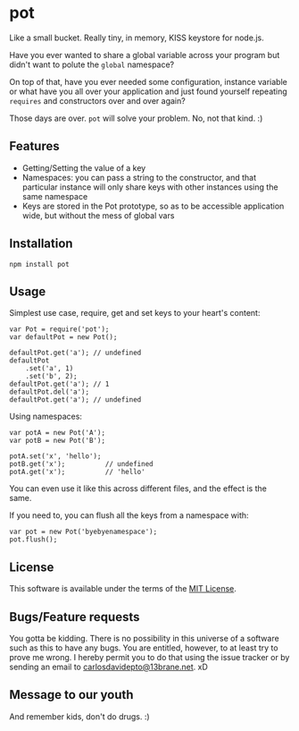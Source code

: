 pot
===

Like a small bucket. Really tiny, in memory, KISS keystore for node.js.

Have you ever wanted to share a global variable across your program but didn't want to polute the `global` namespace?

On top of that, have you ever needed some configuration, instance variable or what have you all over your application and just found yourself repeating `requires` and constructors over and over again?

Those days are over. `pot` will solve your problem. No, not that kind. :)

Features
--------

- Getting/Setting the value of a key
- Namespaces: you can pass a string to the constructor, and that particular instance will only share keys with other instances using the same namespace
- Keys are stored in the Pot prototype, so as to be accessible application wide, but without the mess of global vars

Installation
------------

    npm install pot

Usage
-----

Simplest use case, require, get and set keys to your heart's content:

    var Pot = require('pot');
    var defaultPot = new Pot();

    defaultPot.get('a'); // undefined
    defaultPot
        .set('a', 1)
        .set('b', 2);
    defaultPot.get('a'); // 1
    defaultPot.del('a');
    defaultPot.get('a'); // undefined

Using namespaces:

    var potA = new Pot('A');
    var potB = new Pot('B');

    potA.set('x', 'hello');
    potB.get('x');          // undefined
    potA.get('x');          // 'hello'


You can even use it like this across different files, and the effect is the same.

If you need to, you can flush all the keys from a namespace with:

    var pot = new Pot('byebyenamespace');
    pot.flush();


License
-------

This software is available under the terms of the [MIT License](https://github.com/carlosdavidepto/pot/blob/master/LICENSE).

Bugs/Feature requests
---------------------

You gotta be kidding. There is no possibility in this universe of a software such as this to have any bugs. You are entitled, however, to at least try to prove me wrong. I hereby permit you to do that using the issue tracker or by sending an email to <carlosdavidepto@13brane.net>. xD

Message to our youth
--------------------

And remember kids, don't do drugs. :)
